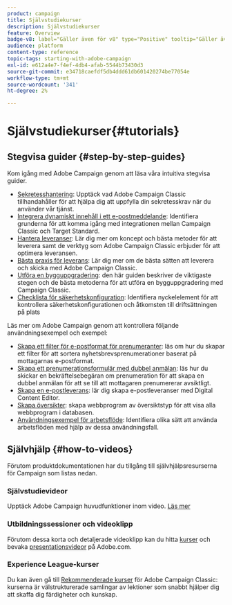 ```yaml
---
product: campaign
title: Självstudiekurser
description: Självstudiekurser
feature: Overview
badge-v8: label="Gäller även för v8" type="Positive" tooltip="Gäller även Campaign v8"
audience: platform
content-type: reference
topic-tags: starting-with-adobe-campaign
exl-id: e612a4e7-f4ef-4db4-afab-5544b73430d3
source-git-commit: e34718caefdf5db4ddd61db601420274be77054e
workflow-type: tm+mt
source-wordcount: '341'
ht-degree: 2%

---
```


# Självstudiekurser{#tutorials}



## Stegvisa guider {#step-by-step-guides}

Kom igång med Adobe Campaign genom att läsa våra intuitiva stegvisa guider.

* [Sekretesshantering](https://helpx.adobe.com/se/campaign/kb/acc-privacy.html): Upptäck vad Adobe Campaign Classic tillhandahåller för att hjälpa dig att uppfylla din sekretesskrav när du använder vår tjänst.
* [Integrera dynamiskt innehåll i ett e-postmeddelande](https://experienceleague.adobe.com/docs/campaign-classic/using/integrating-with-adobe-experience-cloud/adobe-target/inserting-a-dynamic-image.html): Identifiera grunderna för att komma igång med integrationen mellan Campaign Classic och Target Standard.
* [Hantera leveranser](../../delivery/using/about-deliverability.md): Lär dig mer om koncept och bästa metoder för att leverera samt de verktyg som Adobe Campaign Classic erbjuder för att optimera leveransen.
* [Bästa praxis för leverans](../../delivery/using/delivery-best-practices.md): Lär dig mer om de bästa sätten att leverera och skicka med Adobe Campaign Classic.
* [Utföra en bygguppgradering](https://helpx.adobe.com/se/campaign/kb/acc-build-upgrade.html): den här guiden beskriver de viktigaste stegen och de bästa metoderna för att utföra en bygguppgradering med Campaign Classic.
* [Checklista för säkerhetskonfiguration](https://experienceleague.adobe.com/docs/campaign-classic/using/installing-campaign-classic/security-privacy/get-started-security-privacy.html?lang=sv): Identifiera nyckelelement för att kontrollera säkerhetskonfigurationen och åtkomsten till driftsättningen på plats

Läs mer om Adobe Campaign genom att kontrollera följande användningsexempel och exempel:

* [Skapa ett filter för e-postformat för prenumeranter](../../platform/using/use-case.md#creating-a-filter-on-the-email-format-of-subscribers): läs om hur du skapar ett filter för att sortera nyhetsbrevsprenumerationer baserat på mottagarnas e-postformat.
* [Skapa ett prenumerationsformulär med dubbel anmälan](../../web/using/use-cases-web-forms.md#create-a-subscription--form-with-double-opt-in): läs hur du skickar en bekräftelsebegäran om prenumeration för att skapa en dubbel anmälan för att se till att mottagaren prenumererar avsiktligt.
* [Skapa en e-postleverans](../../web/using/use-case-creating-an-email-delivery.md): lär dig skapa e-postleveranser med Digital Content Editor.
* [Skapa översikter](../../web/using/use-cases-creating-overviews.md): skapa webbprogram av översiktstyp för att visa alla webbprogram i databasen.
* [Användningsexempel för arbetsflöde](../../workflow/using/about-workflow-use-cases.md): Identifiera olika sätt att använda arbetsflöden med hjälp av dessa användningsfall.

## Självhjälp {#how-to-videos}

Förutom produktdokumentationen har du tillgång till självhjälpsresurserna för Campaign som listas nedan.

### Självstudievideor

Upptäck Adobe Campaign huvudfunktioner inom video. [Läs mer](https://experienceleague.adobe.com/docs/campaign-classic-learn/tutorials/overview.html?lang=sv)

### Utbildningssessioner och videoklipp

Förutom dessa korta och detaljerade videoklipp kan du hitta [kurser](https://learning.adobe.com/catalog.html) och bevaka [presentationsvideor](https://www.adobe.com/training/video.html) på Adobe.com.

### Experience League-kurser

Du kan även gå till [Rekommenderade kurser](https://experienceleague.adobe.com/#dashboard/learning) för Adobe Campaign Classic: kurserna är välstrukturerade samlingar av lektioner som snabbt hjälper dig att skaffa dig färdigheter och kunskap.
